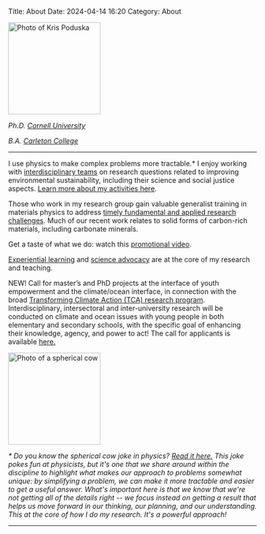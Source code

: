 Title: About
Date: 2024-04-14 16:20
Category: About

<p><img src="../images/kp.jpg" title ="Photo of Kris Poduska" alt="Photo of Kris Poduska" width="187">  <br></p>
<p><i>Ph.D. <a href="http://www.cornell.edu">Cornell University</a> <br></p>
<p>B.A. <a href="http://www.carleton.edu">Carleton College</a> </i><br></p>
<p>

<hr>

I use physics to make complex problems more tractable.*  I enjoy working with <a href="research.html">interdisciplinary teams</a> on research questions related to improving environmental sustainability, including their science and social justice aspects. <a href="cv.html">Learn more about my activities here</a>.

<p>

Those who work in my research group gain valuable generalist training in materials physics to address <a href="projects.html">timely fundamental and applied research challenges</a>. Much of our recent work relates to solid forms of carbon-rich materials, including carbonate minerals.

<p>

 Get a taste of what we do: watch this <a href="https://www.youtube.com/watch?v=leOXt4VeFt8">promotional video</a>.

 <p>

<a href="https://kpoduska.github.io/PoduskaLab/pages/teaching.html">Experiential learning</a> and <a href="advocacy.html">science advocacy</a> are at the core of my research and teaching.

<p>

NEW! Call for master’s and PhD projects at the interface of youth empowerment and the climate/ocean interface, in connection with the broad <a href="https://www.ofi.ca/programs/transform-climate-action">Transforming Climate Action (TCA) research program</a>. Interdisciplinary, intersectoral and inter-university research will be conducted on climate and ocean issues with young people in both elementary and secondary schools, with the specific goal of enhancing their knowledge, agency, and power to act! The call for applicants is available <a href="https://www.uqar.ca/app/uploads/2024/12/appel_a_projets_de_maiitrise_et_de_doctorat_2_offres_francais_english.pdf">here.</a>

<p></p>

<img src="../images/cow.jpg" title ="Photo of a spherical cow" alt="Photo of a spherical cow" width="187">  <br>

<p>

<i>* Do you know the spherical cow joke in physics? <a href="https://en.wikipedia.org/wiki/Spherical_cow">Read it here.</a> This joke pokes fun at physicists, but it's one that we share around within the discipline to highlight what makes our approach to problems somewhat unique: by simplifying a problem, we can make it more tractable and easier to get a useful answer. What's important here is that we know that we're not getting all of the details right -- we focus instead on getting a result that helps us move forward in our thinking, our planning, and our understanding. This at the core of how I do my research. It's a powerful approach!</i>

<hr>
